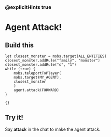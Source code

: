 ### @explicitHints true

# Agent Attack!

## Build this

```blocks
let closest_monster = mobs.target(ALL_ENTITIES)
closest_monster.addRule("family", "monster")
closest_monster.addRule("c", "1")
while (true) {
    mobs.teleportToPlayer(
    mobs.target(MY_AGENT),
    closest_monster
    )
    agent.attack(FORWARD)
}
```

```template
{}
```

## Try it!

Say **attack** in the chat to make the agent attack.